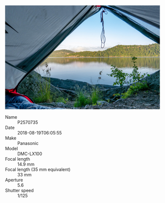 [![P2570735](/photos/hd/P2570735.jpg)](/photos/full/P2570735.jpg?raw=true)

<dl>
  <dt>Name</dt>
  <dd>P2570735</dd>
  <dt>Date</dt>
  <dd>2018-08-19T06:05:55</dd>
  <dt>Make</dt>
  <dd>Panasonic</dd>
  <dt>Model</dt>
  <dd>DMC-LX100</dd>
  <dt>Focal length</dt>
  <dd>14.9 mm</dd>
  <dt>Focal length (35 mm equivalent)</dt>
  <dd>33 mm</dd>
  <dt>Aperture</dt>
  <dd>5.6</dd>
  <dt>Shutter speed</dt>
  <dd>1/125</dd>
</dl>
